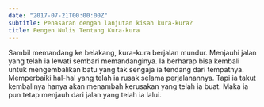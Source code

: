 ```yaml
---
date: "2017-07-21T00:00:00Z"
subtitle: Penasaran dengan lanjutan kisah kura-kura?
title: Pengen Nulis Tentang Kura-kura
---
```


Sambil memandang ke belakang, kura-kura berjalan mundur. Menjauhi jalan yang telah ia lewati sembari memandanginya. Ia berharap bisa kembali untuk mengembalikan batu yang tak sengaja ia tendang  dari tempatnya. Memperbaiki hal-hal yang telah ia rusak selama perjalanannya. Tapi ia takut kembalinya hanya akan menambah kerusakan yang telah ia buat. Maka ia pun tetap menjauh dari jalan yang telah ia lalui.

